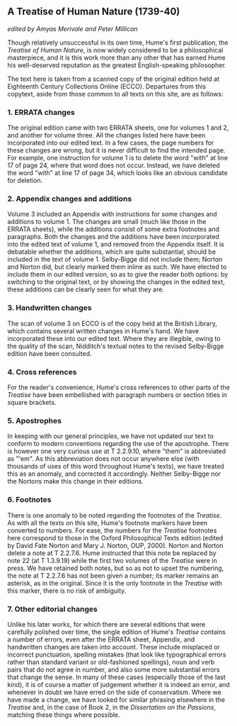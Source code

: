 ## A Treatise of Human Nature (1739-40)

_edited by Amyas Merivale and Peter Millican_

Though relatively unsuccessful in its own time, Hume's first publication, the *Treatise of Human Nature*, is now widely considered to be a philosophical masterpiece, and it is this work more than any other that has earned Hume his well-deserved reputation as the greatest English-speaking philosopher.

The text here is taken from a scanned copy of the original edition held at Eighteenth Century Collections Online (ECCO). Departures from this copytext, aside from those common to all texts on this site, are as follows:

### 1. ERRATA changes

The original edition came with two ERRATA sheets, one for volumes 1 and 2, and another for volume three. All the changes listed here have been incorporated into our edited text. In a few cases, the page numbers for these changes are wrong, but it is never difficult to find the intended page. For example, one instruction for volume 1 is to delete the word "with" at line 17 of page 24, where that word does not occur. Instead, we have deleted the word "with" at line 17 of page 34, which looks like an obvious candidate for deletion.

### 2. Appendix changes and additions

Volume 3 included an Appendix with instructions for some changes and additions to volume 1. The changes are small (much like those in the ERRATA sheets), while the additions consist of some extra footnotes and paragraphs. Both the changes and the additions have been incorporated into the edited text of volume 1, and removed from the Appendix itself. It is debatable whether the additions, which are quite substantial, should be included in the text of volume 1. Selby-Bigge did not include them; Norton and Norton did, but clearly marked them inline as such. We have elected to include them in our edited version, so as to give the reader both options: by switching to the original text, or by showing the changes in the edited text, these additions can be clearly seen for what they are.

### 3. Handwritten changes

The scan of volume 3 on ECCO is of the copy held at the British Library, which contains several written changes in Hume's hand. We have incorporated these into our edited text. Where they are illegible, owing to the quality of the scan, Nidditch's textual notes to the revised Selby-Bigge edition have been consulted.

### 4. Cross references

For the reader's convenience, Hume's cross references to other parts of the *Treatise* have been embellished with paragraph numbers or section titles in square brackets.

### 5. Apostrophes

In keeping with our general principles, we have not updated our text to conform to modern conventions regarding the use of the apostrophe. There is however one very curious use at T&nbsp;2.2.9.10, where "them" is abbreviated as "'em". As this abbreviation does not occur anywhere else (with thousands of uses of this word throughout Hume's texts), we have treated this as an anomaly, and corrected it accordingly. Neither Selby-Bigge nor the Nortons make this change in their editions.

### 6. Footnotes

There is one anomaly to be noted regarding the footnotes of the *Treatise*. As with all the texts on this site, Hume's footnote markers have been converted to numbers. For ease, the numbers for the *Treatise* footnotes here correspond to those in the Oxford Philosophical Texts edition (edited by David Fate Norton and Mary J. Norton, OUP, 2000). Norton and Norton delete a note at T&nbsp;2.2.7.6. Hume instructed that this note be replaced by note 22 (at T&nbsp;1.3.9.19) while the first two volumes of the *Treatise* were in press. We have retained both notes, but so as not to upset the numbering, the note at T&nbsp;2.2.7.6 has not been given a number; its marker remains an asterisk, as in the original. Since it is the only footnote in the *Treatise* with this marker, there is no risk of ambiguity.

### 7. Other editorial changes

Unlike his later works, for which there are several editions that were carefully polished over time, the single edition of Hume's *Treatise* contains a number of errors, even after the ERRATA sheet, Appendix, and handwritten changes are taken into account. These include misplaced or incorrect punctuation, spelling mistakes (that look like typographical errors rather than standard variant or old-fashioned spellings), noun and verb pairs that do not agree in number, and also some more substantial errors that change the sense. In many of these cases (especially those of the last kind), it is of course a matter of judgement whether it is indeed an error, and whenever in doubt we have erred on the side of conservatism. Where we have made a change, we have looked for similar phrasing elsewhere in the *Treatise* and, in the case of Book 2, in the *Dissertation on the Passions*, matching these things where possible.
